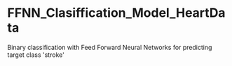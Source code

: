# FFNN_Clasiffication_Model_HeartData
Binary classification with Feed Forward Neural Networks for predicting target class 'stroke'
